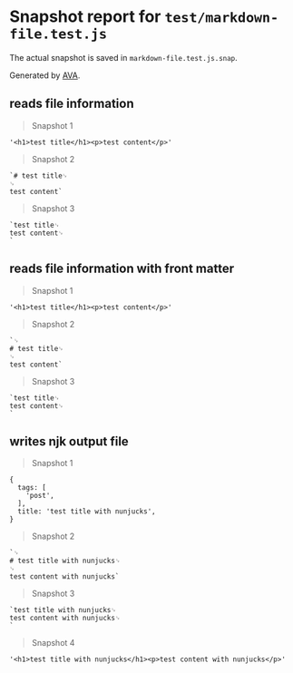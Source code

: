 # Snapshot report for `test/markdown-file.test.js`

The actual snapshot is saved in `markdown-file.test.js.snap`.

Generated by [AVA](https://avajs.dev).

## reads file information

> Snapshot 1

    '<h1>test title</h1><p>test content</p>'

> Snapshot 2

    `# test title␊
    ␊
    test content`

> Snapshot 3

    `test title␊
    test content␊
    `

## reads file information with front matter

> Snapshot 1

    '<h1>test title</h1><p>test content</p>'

> Snapshot 2

    `␊
    # test title␊
    ␊
    test content`

> Snapshot 3

    `test title␊
    test content␊
    `

## writes njk output file

> Snapshot 1

    {
      tags: [
        'post',
      ],
      title: 'test title with nunjucks',
    }

> Snapshot 2

    `␊
    # test title with nunjucks␊
    ␊
    test content with nunjucks`

> Snapshot 3

    `test title with nunjucks␊
    test content with nunjucks␊
    `

> Snapshot 4

    '<h1>test title with nunjucks</h1><p>test content with nunjucks</p>'
